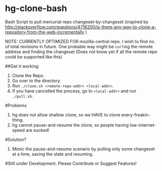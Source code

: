 hg-clone-bash
=============

Bash Script to pull mercurial repo changeset-by-changeset (inspired by http://stackoverflow.com/questions/4716200/is-there-any-way-to-clone-a-repository-from-the-web-incrementally )

NOTE: CURRENTLY OPTIMIZED FOR mozilla-central repo. I wish to find no. of total revisions in future. 
One probable way might be `curl`ing the remote address and finding the changeset (Does not know yet if all the remote repo could be supported like this)

##Get it working

1. Clone the Repo.
2. Go over to the directory.
3. Run `./clone.sh <remote-repo-addr> <local-addr>`.
4. If you have cancelled the process, go to `<local-addr>` and run `./pull.sh`.

#Problems

1. hg does not allow shallow clone, so we HAVE to clone every-freakin-thing.
2. hg cannot pause-and-resume the clone, so people having low-internet-speed are sucked!


#Solution?

1. Mimic the pause-and-resume scenario by pulling only some changeset at a time, saving the state and resuming.


#Still under Development. Please Contribute or Suggest Features!

